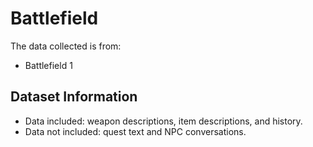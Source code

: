 # Battlefield

The data collected is from:

- Battlefield 1

## Dataset Information

- Data included: weapon descriptions, item descriptions, and history.
- Data not included: quest text and NPC conversations.
